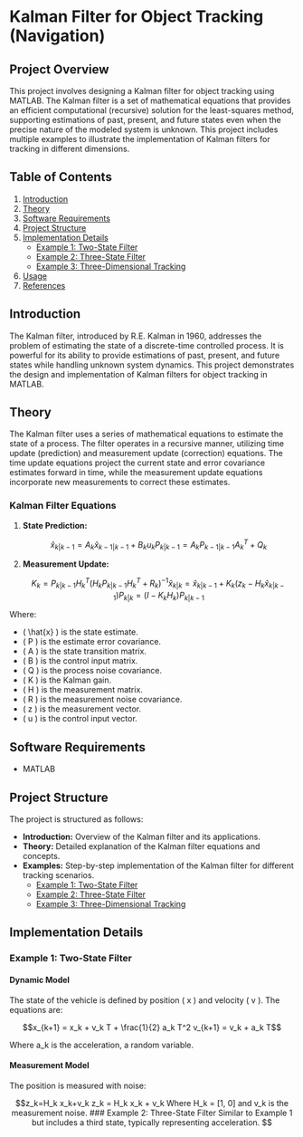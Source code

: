 # Kalman Filter for Object Tracking (Navigation)

## Project Overview
This project involves designing a Kalman filter for object tracking using MATLAB. The Kalman filter is a set of mathematical equations that provides an efficient computational (recursive) solution for the least-squares method, supporting estimations of past, present, and future states even when the precise nature of the modeled system is unknown. This project includes multiple examples to illustrate the implementation of Kalman filters for tracking in different dimensions.

## Table of Contents
1. [Introduction](#introduction)
2. [Theory](#theory)
3. [Software Requirements](#software-requirements)
4. [Project Structure](#project-structure)
5. [Implementation Details](#implementation-details)
    - [Example 1: Two-State Filter](#example-1-two-state-filter)
    - [Example 2: Three-State Filter](#example-2-three-state-filter)
    - [Example 3: Three-Dimensional Tracking](#example-3-three-dimensional-tracking)
6. [Usage](#usage)
7. [References](#references)

## Introduction
The Kalman filter, introduced by R.E. Kalman in 1960, addresses the problem of estimating the state of a discrete-time controlled process. It is powerful for its ability to provide estimations of past, present, and future states while handling unknown system dynamics. This project demonstrates the design and implementation of Kalman filters for object tracking in MATLAB.

## Theory
The Kalman filter uses a series of mathematical equations to estimate the state of a process. The filter operates in a recursive manner, utilizing time update (prediction) and measurement update (correction) equations. The time update equations project the current state and error covariance estimates forward in time, while the measurement update equations incorporate new measurements to correct these estimates.

### Kalman Filter Equations
1. **State Prediction:**
   ```math
    \hat{x}_{k|k-1} = A_k \hat{x}_{k-1|k-1} + B_k u_k
    
    P_{k|k-1} = A_k P_{k-1|k-1} A_k^T + Q_k
   ```

2. **Measurement Update:**
    ```math
    K_k = P_{k|k-1} H_k^T (H_k P_{k|k-1} H_k^T + R_k)^{-1}
    \hat{x}_{k|k} = \hat{x}_{k|k-1} + K_k (z_k - H_k \hat{x}_{k|k-1})
    P_{k|k} = (I - K_k H_k) P_{k|k-1}
    ```

Where:
- \( \hat{x} \) is the state estimate.
- \( P \) is the estimate error covariance.
- \( A \) is the state transition matrix.
- \( B \) is the control input matrix.
- \( Q \) is the process noise covariance.
- \( K \) is the Kalman gain.
- \( H \) is the measurement matrix.
- \( R \) is the measurement noise covariance.
- \( z \) is the measurement vector.
- \( u \) is the control input vector.

## Software Requirements
- MATLAB

## Project Structure
The project is structured as follows:
- **Introduction:** Overview of the Kalman filter and its applications.
- **Theory:** Detailed explanation of the Kalman filter equations and concepts.
- **Examples:** Step-by-step implementation of the Kalman filter for different tracking scenarios.
    - [Example 1: Two-State Filter](#example-1-two-state-filter)
    - [Example 2: Three-State Filter](#example-2-three-state-filter)
    - [Example 3: Three-Dimensional Tracking](#example-3-three-dimensional-tracking)

## Implementation Details

### Example 1: Two-State Filter
#### Dynamic Model
The state of the vehicle is defined by position \( x \) and velocity \( v \). The equations are:
```math
x_{k+1} = x_k + v_k T + \frac{1}{2} a_k T^2
v_{k+1} = v_k + a_k T
```
Where a_k​ is the acceleration, a random variable.
####  Measurement Model
The position is measured with noise:
```math
z_k=H_k x_k+v_k
z_k = H_k x_k + v_k
Where H_k = [1, 0] and v_k​ is the measurement noise.
### Example 2: Three-State Filter
Similar to Example 1 but includes a third state, typically representing acceleration.
